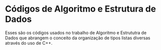 # Códigos de Algoritmo e Estrutura de Dados
Esses são os códigos usados no trabalho de Algoritmo e Estrututra de Dados que abrangem o conceito da organização de tipos listas diversas através do uso de C++.

